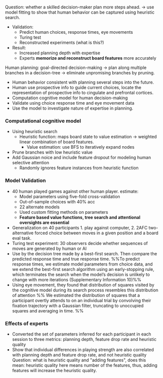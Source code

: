 
Question: whether a skilled decision-maker plan more steps ahead. -> use model fitting to show that human behavior can be captured using heuristic search. 
- Validation: 
	- Predict human choices, response times, eye movements
	- Turing test
	- Reconstructed experiments (what is this?)
- Result:
	- Increased planning depth with expertise
	- Experts **memorize and reconstruct board features** more accurately

Human planning: goal-directed decision-making -> plan along multiple branches in a decision-tree -> eliminate unpromising branches by pruning.
- Human behavior consistent with planning several steps into the future.
- Human use prospective info to guide current choices, locate the representation of prospective info to cingulate and prefrontal cortices.
- Computation cognitive model for human decision-making
- Validate using choice response time and eye movement data
- Use the model to investigate nature of expertise in planning.

### Computational cognitive model
- Using heuristic search
	- Heuristic function: maps board state to value estimation -> weighted linear combination of board features. 
		- Value estimation: use BFS to iteratively expand nodes
- Prune branches with low heuristic value
- Add Gaussian noice and include feature dropout for modeling human selective attention
	- Randomly ignores feature instances from heuristic function

### Model Validation
- 40 human played games against other human player. estimate:
	- Model parameters using five-fold cross-validation
	- Out-of-sample choices with 40% acc
	- 22 alternate models
	- Used custom fitting methods on parameters
	- **Feature based value functions, tree search and attentional oversights are essential**
- Generalization on 40 participants 1. play against computer, 2. 2AFC two-alternative forced choice between moves in a given position and a board eval task.
- Turing test experiment: 30 observers decide whether sequences of moves are generated by human or AI
- Use by the decision tree made by a best-first search. Then compare the predicted response time and true response time.
	%%To predict response times, we estimate model parameters from choice data, and we extend the best-first search algorithm using an early-stopping rule, which terminates the search when the model’s decision is unlikely to change with more iterations (Supplementary Information 10)%%
- Using eye movement, they found that distribution of squares visited by the cognitive model during its search process resembles this distribution of attention
	%% We estimated the distribution of squares that a participant overtly attends to on an individual trial by convolving their fixation trajectory with a Gaussian filter, truncating to unoccupied squares and averaging in time. %%

### Effects of experts
- Converted the set of parameters inferred for each participant in each session to three metrics: planning depth, feature drop rate and heuristic quality
- Show that individual differences in playing strength are also correlated with planning depth and feature drop rate, and not heuristic quality
Question: what is heuristic quality and "adding features", does this mean: heuristic quality here means number of the features, thus, adding features will increase the heuristic quality.
